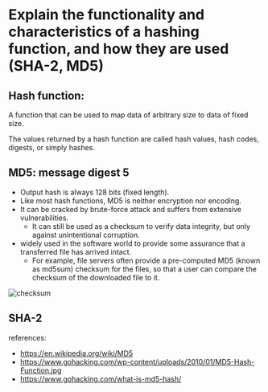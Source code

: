 #  Explain the functionality and characteristics of a hashing function, and how they are used (SHA-2, MD5)

## Hash function:
A function that can be used to map data of arbitrary size to data of fixed size.

The values returned by a hash function are called hash values, hash codes, digests, or simply hashes.



## MD5: message digest 5
- Output hash is always 128 bits (fixed length).
- Like most hash functions, MD5 is neither encryption nor encoding.
- It can be cracked by brute-force attack and suffers from extensive vulnerabilities.
  - It can still be used as a checksum to verify data integrity, but only against unintentional corruption.
- widely used in the software world to provide some assurance that a transferred file has arrived intact.
  - For example, file servers often provide a pre-computed MD5 (known as md5sum) checksum for the files, so that a user can compare the checksum of the downloaded file to it.

![checksum](https://upload.wikimedia.org/wikipedia/commons/thumb/c/c8/CPT-Hashing-File-Transmission.svg/281px-CPT-Hashing-File-Transmission.svg.png)




## SHA-2



references:
- https://en.wikipedia.org/wiki/MD5
- https://www.gohacking.com/wp-content/uploads/2010/01/MD5-Hash-Function.jpg
- https://www.gohacking.com/what-is-md5-hash/
